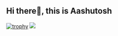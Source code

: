 ##                     Hi there👋, this is Aashutosh
[![trophy](https://github-profile-trophy.vercel.app/?username=ryo-ma)](https://github.com/ryo-ma/github-profile-trophy)
![](https://komarev.com/ghpvc/?username=your-github-username&style=flat-square)

<!--
**Aashutoshh01/Aashutoshh01** is a ✨ _special_ ✨ repository because its `README.md` (this file) appears on your GitHub profile.

Here are some ideas to get you started:

- 🔭 I’m currently working on ...
- 🌱 I’m currently learning ...
- 👯 I’m looking to collaborate on ...
- 🤔 I’m looking for help with ...
- 💬 Ask me about ...
- 📫 How to reach me: ...
- 😄 Pronouns: ...
- ⚡ Fun fact: ...
-->
